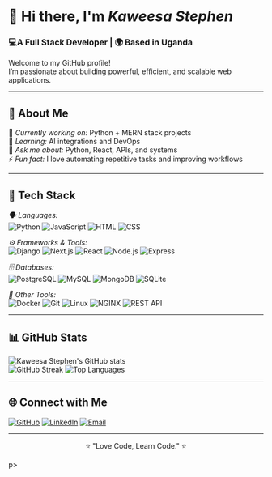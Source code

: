 # 👋 Hi there, I'm *Kaweesa Stephen*
### 💻A Full Stack Developer | 🌍 Based in Uganda

Welcome to my GitHub profile!  
I’m passionate about building powerful, efficient, and scalable web applications.

---

## 🚀 About Me

🎯 *Currently working on:* Python + MERN stack projects  
🧠 *Learning:* AI integrations and DevOps  
💬 *Ask me about:* Python, React, APIs, and systems  
⚡ *Fun fact:* I love automating repetitive tasks and improving workflows

---

## 🧠 Tech Stack

*🗣 Languages:*  
![Python](https://img.shields.io/badge/Python-3776AB?style=for-the-badge&logo=python&logoColor=white)
![JavaScript](https://img.shields.io/badge/JavaScript-F7DF1E?style=for-the-badge&logo=javascript&logoColor=black)
![HTML](https://img.shields.io/badge/HTML-E34F26?style=for-the-badge&logo=html5&logoColor=white)
![CSS](https://img.shields.io/badge/CSS-1572B6?style=for-the-badge&logo=css3&logoColor=white)

*⚙ Frameworks & Tools:*  
![Django](https://img.shields.io/badge/Django-092E20?style=for-the-badge&logo=django&logoColor=white)
![Next.js](https://img.shields.io/badge/Next.js-000000?style=for-the-badge&logo=nextdotjs&logoColor=white)
![React](https://img.shields.io/badge/React-61DAFB?style=for-the-badge&logo=react&logoColor=black)
![Node.js](https://img.shields.io/badge/Node.js-339933?style=for-the-badge&logo=node.js&logoColor=white)
![Express](https://img.shields.io/badge/Express.js-000000?style=for-the-badge&logo=express&logoColor=white)

*🗄 Databases:*  
![PostgreSQL](https://img.shields.io/badge/PostgreSQL-336791?style=for-the-badge&logo=postgresql&logoColor=white)
![MySQL](https://img.shields.io/badge/MySQL-005C84?style=for-the-badge&logo=mysql&logoColor=white)
![MongoDB](https://img.shields.io/badge/MongoDB-47A248?style=for-the-badge&logo=mongodb&logoColor=white)
![SQLite](https://img.shields.io/badge/SQLite-003B57?style=for-the-badge&logo=sqlite&logoColor=white)

*🧰 Other Tools:*  
![Docker](https://img.shields.io/badge/Docker-2496ED?style=for-the-badge&logo=docker&logoColor=white)
![Git](https://img.shields.io/badge/Git-F05032?style=for-the-badge&logo=git&logoColor=white)
![Linux](https://img.shields.io/badge/Linux-FCC624?style=for-the-badge&logo=linux&logoColor=black)
![NGINX](https://img.shields.io/badge/Nginx-009639?style=for-the-badge&logo=nginx&logoColor=white)
![REST API](https://img.shields.io/badge/REST%20API-02569B?style=for-the-badge&logo=api&logoColor=white)

---

## 📊 GitHub Stats

![Kaweesa Stephen's GitHub stats](https://github-readme-stats.vercel.app/api?username=kaweesastephen0&show_icons=true&theme=tokyonight)  
![GitHub Streak](https://github-readme-streak-stats.herokuapp.com/?user=kaweesastephen0&theme=tokyonight&date_format=M%20j%5B%2C%20Y%5D)
![Top Languages](https://github-readme-stats.vercel.app/api/top-langs/?username=kaweesastephen0&layout=compact&theme=tokyonight)

---

## 🌐 Connect with Me

[![GitHub](https://img.shields.io/badge/GitHub-000000?style=for-the-badge&logo=github&logoColor=white)](https://github.com/kaweesastephen0)
[![LinkedIn](https://img.shields.io/badge/LinkedIn-0077B5?style=for-the-badge&logo=linkedin&logoColor=white)](https://linkedin.com/in/kaweesa-stephen-01282b331)
[![Email](https://img.shields.io/badge/Email-D14836?style=for-the-badge&logo=gmail&logoColor=white)](mailto:kaweesastephen0@gmail.com)

---

<p align="center">⭐ "Love Code, Learn Code." ⭐</p>p>
